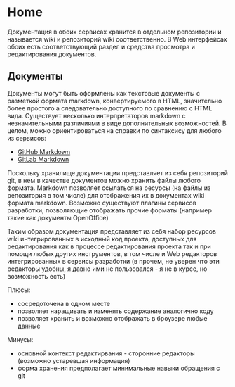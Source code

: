 # Home

Документация в обоих сервисах хранится в отдельном репозитории и называется wiki и репозиторий wiki соответственно. В Web интерфейсах обоих есть соответствующий раздел и средства просмотра и редактирования документов.

## Документы

Документы могут быть оформлены как текстовые документы с разметкой формата markdown, конвертируемого в HTML, значительно более простого а следовательно доступного по сравнению с HTML вида. Существует несколько интерпретаторов markdown с незначительными различиями в виде дополнительных возможностей. В целом, можно ориентироваться на справки по синтаксису для любого из сервисов:

- [GitHub Markdown](https://guides.github.com/features/mastering-markdown/)
- [GitLab Markdown](https://docs.gitlab.com/ee/user/markdown.html)

Поскольку хранилище документации представляет из себя репозиторий git, в нем в качестве документов можно хранить файлы любого формата. Markdown позволяет ссылаться на ресурсы (на файлы из репозитория в том числе) для отображения их в документах wiki формата markdown. Возможно существуют плагины сервисов разработки, позволяющие отображать прочие форматы (например такие как документы OpenOffice)

Таким образом документация представляет из себя набор ресурсов wiki интегрированных в исходный код проекта, доступных для редактирования как в процессе редактирования проекта так и при помощи любых других инструментов, в том числе и Web редакторов интегрированных в сервисы разработки (в прочем, не уверен что эти редакторы удобны, я давно ими не пользовался - я не в курсе, но возможность есть)

Плюсы: 

- сосредоточена в одном месте
- позволяет наращивать и изменять содержание аналогично коду
- позволяет хранить и возможно отображать в броузере любые данные

Минусы:

- основной контекст редактирвания - сторонние редакторы (возможно устаревшая информация)
- форма хранения предполагает минимальные навыки обращения с git
